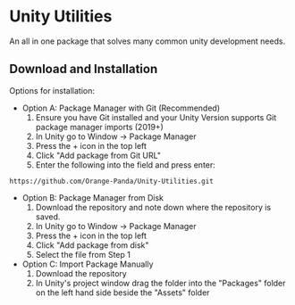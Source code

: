 # Unity Utilities
An all in one package that solves many common unity development needs.

## Download and Installation
Options for installation:
- Option A: Package Manager with Git (Recommended)
	1. Ensure you have Git installed and your Unity Version supports Git package manager imports (2019+)
	2. In Unity go to Window -> Package Manager
	3. Press the + icon in the top left
	4. Click "Add package from Git URL"
	5. Enter the following into the field and press enter: 
```
https://github.com/Orange-Panda/Unity-Utilities.git
```
- Option B: Package Manager from Disk
	1. Download the repository and note down where the repository is saved.
	2. In Unity go to Window -> Package Manager
	3. Press the + icon in the top left
	4. Click "Add package from disk"
	5. Select the file from Step 1
- Option C: Import Package Manually
	1. Download the repository
	2. In Unity's project window drag the folder into the "Packages" folder on the left hand side beside the "Assets" folder

